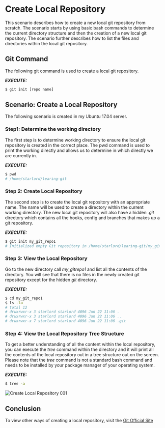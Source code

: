 # Create Local Repository
This scenario describes how to create a new local git repository from scratch. The scenario starts by using basic bash commands to determine the current directory structure and then the creation of a new local git repository. The scenario further describes how to list the files and directories within the local git repository.

## Git Command
The following git command is used to create a local git repository.

***EXECUTE:***

```bash
$ git init [repo name]
```

## Scenario: Create a Local Repository
The following scenario is created in my Ubuntu 17.04 server.

### Step1: Determine the working directory
The first step is to determine working directory to ensure the local git repository is created in the correct place. The pwd command is used to print the working directly and allows us to determine in which directly we are currently in.

***EXECUTE:***

```bash
$ pwd
# /home/starlord/learing-git
```

### Step 2: Create Local Repository
The second step is to create the local git repository with an appropriate name. The name will be used to create a directory within the current working directory. The new local git repository will also have a hidden _.git_ directory which contains all the hooks, config and branches that makes up a git repository.

***EXECUTE:***

```bash
$ git init my_git_repo1
# Initialized empty Git repository in /home/starlord/learing-git/my_git_repo1/.git
```

### Step 3: View the Local Repository

Go to the new directory call _my_gitrepo1_ and list all the contents of the directory. You will see that there is no files in the newly created git repository except for the hidden _git_ directory.

***EXECUTE:***

```bash
$ cd my_git_repo1
$ ls -la
# total 12
# drwxrwxr-x 3 starlord starlord 4096 Jun 22 11:06 .
# drwxrwxr-x 3 starlord starlord 4096 Jun 22 11:06 ..
# drwxrwxr-x 7 starlord starlord 4096 Jun 22 11:06 .git
```

### Step 4: View the Local Repository Tree Structure
To get a better understanding of all the content within the local repository, you can execute the _tree_ command within the directory and it will print all the contents of the local repository out in a tree structure out on the screen. Please note that the _tree_ command is not a standard bash command and needs to be installed by your package manager of your operating system.

***EXECUTE:***

```bash
$ tree -a
```
![Create Local Repository 001](https://raw.githubusercontent.com/Code2Bits/Git-Commands/master/images/scenario_create_local_repo_001.png)

## Conclusion
To view other ways of creating a local repository, visit the [Git Official Site](http://git-scm.com/)
